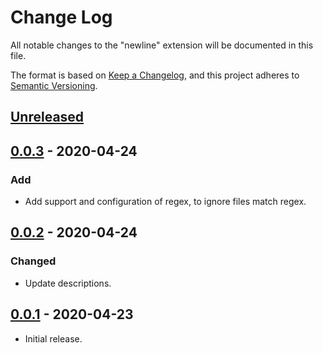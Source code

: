 # Change Log

All notable changes to the "newline" extension will be documented in this file.

The format is based on [Keep a Changelog](https://keepachangelog.com/en/1.0.0/),
and this project adheres to [Semantic Versioning](https://semver.org/spec/v2.0.0.html).

## [Unreleased]

## [0.0.3] - 2020-04-24

### Add

- Add support and configuration of regex, to ignore files match regex.

## [0.0.2] - 2020-04-24

### Changed

- Update descriptions.

## [0.0.1] - 2020-04-23

- Initial release.

[Unreleased]: https://github.com/chang196700/newline/compare/v0.0.3...HEAD
[0.0.3]: https://github.com/chang196700/newline/compare/v0.0.2...v0.0.3
[0.0.2]: https://github.com/chang196700/newline/compare/v0.0.1...v0.0.2
[0.0.1]: https://github.com/chang196700/newline/releases/tag/v0.0.1
